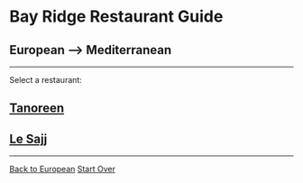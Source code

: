 # Bay Ridge Restaurant Guide
## European --> Mediterranean
---
Select a restaurant:
## [Tanoreen](https://tanoreen.com/)
## [Le Sajj](https://lesajjbk.com/)
---
[Back to European](european.md)
[Start Over](../home.md)
